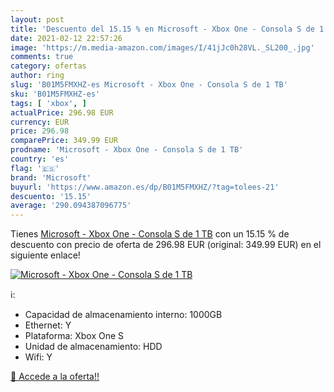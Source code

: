 ```yaml
---
layout: post
title: 'Descuento del 15.15 % en Microsoft - Xbox One - Consola S de 1 TB'
date: 2021-02-12 22:57:26
image: 'https://m.media-amazon.com/images/I/41jJc0h28VL._SL200_.jpg'
comments: true
category: ofertas
author: ring
slug: 'B01M5FMXHZ-es Microsoft - Xbox One - Consola S de 1 TB'
sku: 'B01M5FMXHZ-es'
tags: [ 'xbox', ]
actualPrice: 296.98 EUR
currency: EUR
price: 296.98
comparePrice: 349.99 EUR
prodname: 'Microsoft - Xbox One - Consola S de 1 TB'
country: 'es'
flag: '🇪🇸'
brand: 'Microsoft'
buyurl: 'https://www.amazon.es/dp/B01M5FMXHZ/?tag=tolees-21'
descuento: '15.15'
average: '290.094387096775'
---
```


Tienes [Microsoft - Xbox One - Consola S de 1 TB](https://www.amazon.es/dp/B01M5FMXHZ/?tag=tolees-21) con un 15.15 % de descuento con precio de oferta de 296.98 EUR (original: 349.99 EUR) en el siguiente enlace!

[![Microsoft - Xbox One - Consola S de 1 TB](https://m.media-amazon.com/images/I/41jJc0h28VL._SL200_.jpg)](https://www.amazon.es/dp/B01M5FMXHZ/?tag=tolees-21)

ℹ️:

- Capacidad de almacenamiento interno: 1000GB
- Ethernet: Y
- Plataforma: Xbox One S
- Unidad de almacenamiento: HDD
- Wifi: Y

[🛒 Accede a la oferta!!](https://www.amazon.es/dp/B01M5FMXHZ/?tag=tolees-21)
